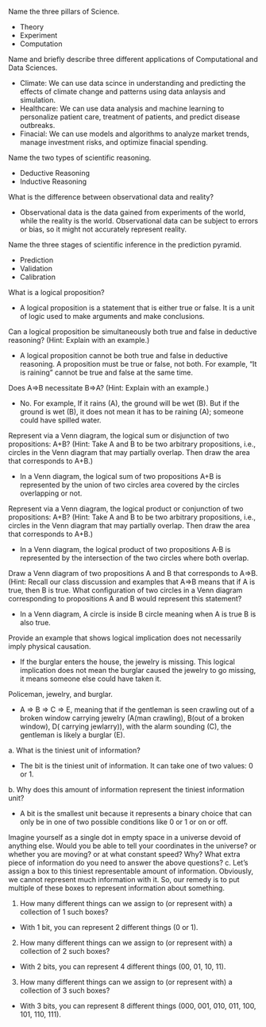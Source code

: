 Name the three pillars of Science.  
+  Theory  
+  Experiment  
+  Computation  
  
Name and briefly describe three different applications of Computational and Data Sciences.  
+  Climate: We can use data scince in understanding and predicting the effects of climate change and patterns using data anlaysis and simulation.  
+  Healthcare: We can use data analysis and machine learning to personalize patient care, treatment of patients, and predict disease outbreaks.
+  Finacial: We can use models and algorithms to analyze market trends, manage investment risks, and optimize finacial spending.

Name the two types of scientific reasoning.  
+  Deductive Reasoning  
+  Inductive Reasoning  

What is the difference between observational data and reality?  
+  Observational data is the data gained from experiments of the world, while the reality is the world. Observational data can be subject to errors or bias, so it might not accurately represent reality.  

Name the three stages of scientific inference in the prediction pyramid.  
+  Prediction
+  Validation
+  Calibration  

What is a logical proposition?  
+  A logical proposition is a  statement that is either true or false. It is a unit of logic used to make arguments and make conclusions.

Can a logical proposition be simultaneously both true and false in deductive reasoning? (Hint: Explain with an example.)  
+  A logical proposition cannot be both true and false in deductive reasoning. A proposition must be true or false, not both. For example, “It is raining” cannot be true and false at the same time.  

Does A⇒B necessitate B⇒A? (Hint: Explain with an example.)  
+ No. For example, If it rains (A), the ground will be wet (B). But if the ground is wet (B), it does not mean it has to be raining (A); someone could have spilled water.  

Represent via a Venn diagram, the logical sum or disjunction of two propositions: A+B? (Hint: Take A and B to be two arbitrary propositions, i.e., circles in the Venn diagram that may partially overlap. Then draw the area that corresponds to A+B.)  
+  In a Venn diagram, the logical sum of two propositions A+B is represented by the union of two circles area covered by the circles overlapping or not.

Represent via a Venn diagram, the logical product or conjunction of two propositions: A+B? (Hint: Take A and B to be two arbitrary propositions, i.e., circles in the Venn diagram that may partially overlap. Then draw the area that corresponds to A+B.)  
+  In a Venn diagram, the logical product of two propositions A⋅B is represented by the intersection of the two circles where both overlap.

Draw a Venn diagram of two propositions A and B that corresponds to A⇒B. (Hint: Recall our class discussion and examples that A⇒B means that if A is true, then B is true. What configuration of two circles in a Venn diagram corresponding to propositions A and B would represent this statement?  
+  In a Venn diagram, A circle is inside B circle meaning when A is true B is also true.  

Provide an example that shows logical implication does not necessarily imply physical causation.  
+   If the burglar enters the house, the jewelry is missing. This logical implication does not mean the burglar caused the jewelry to go missing, it means someone else could have taken it.  

Policeman, jewelry, and burglar.  
+  A ⇒ B ⇒ C ⇒ E, meaning that if the gentleman is seen crawling out of a broken window carrying jewelry (A(man crawling), B(out of a broken window), D( carrying jewlarry)), with the alarm sounding (C), the gentleman is likely a burglar (E).  

a. What is the tiniest unit of information?  
+  The bit is the tiniest unit of information. It can take one of two values: 0 or 1.
  
b. Why does this amount of information represent the tiniest information unit?
+  A bit is the smallest unit because it represents a binary choice that can only be in one of two possible conditions like 0 or 1 or on or off.

Imagine yourself as a single dot in empty space in a universe devoid of anything else.
Would you be able to tell your coordinates in the universe?
or whether you are moving? or at what constant speed?
Why? What extra piece of information do you need to answer the above questions?
c. Let’s assign a box to this tiniest representable amount of information.
Obviously, we cannot represent much information with it. So, our remedy is to put multiple of these boxes to represent information about something.  
1. How many different things can we assign to (or represent with) a collection of 1 such boxes?  
+  With 1 bit, you can represent 2 different things (0 or 1).  
2. How many different things can we assign to (or represent with) a collection of 2 such boxes?
+  With 2 bits, you can represent 4 different things (00, 01, 10, 11).  
3. How many different things can we assign to (or represent with) a collection of 3 such boxes?
+  With 3 bits, you can represent 8 different things (000, 001, 010, 011, 100, 101, 110, 111).  
